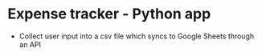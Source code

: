 # Expense tracker - Python app

- Collect user input into a csv file which syncs to Google Sheets through an API
